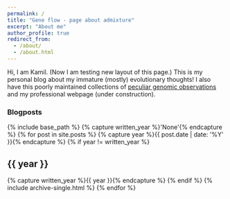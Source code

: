 ```yaml
---
permalink: /
title: "Gene flow - page about admixture"
excerpt: "About me"
author_profile: true
redirect_from:
  - /about/
  - /about.html
---
```


Hi, I am Kamil. (Now I am testing new layout of this page.) This is my personal blog about my immature (mostly) evolutionary thoughts! I also have this poorly maintained collections of [peculiar genomic observations](https://kamilsjaron.github.io/peculiar-genomic-observations/) and my professional webpage (under construction).

### Blogposts

{% include base_path %}
{% capture written_year %}'None'{% endcapture %}
{% for post in site.posts %}
  {% capture year %}{{ post.date | date: '%Y' }}{% endcapture %}
  {% if year != written_year %}
    <h2 id="{{ year | slugify }}" class="archive__subtitle">{{ year }}</h2>
    {% capture written_year %}{{ year }}{% endcapture %}
  {% endif %}
  {% include archive-single.html %}
{% endfor %}